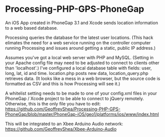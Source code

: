 Processing-PHP-GPS-PhoneGap
===========================
An iOS App created in PhoneGap 3.1 and Xcode sends location information to a web based database. 

Processing queries the database for the latest user locations. (This hack elimates the need for
a web service running on the controller computer running Processing and issues around getting a
static, public IP address.)

Assumes you've got a local web server with PHP and MySQL. (Setting in your Apache config file may
need to be adjusted to connect to clients other than 'localhost'.) I've configured a local
database table with fields: user, long, lat, id and time. location.php posts new data, location_query.php
retrieves data. (It looks like a mess in a web browser, but the source code is formatted as CSV and this
is how Processing will see it.)

A whitelist setting needs to be made to one of your config.xml files in your PhoneGap / Xcode project
to be able to connect to jQuery remotely. Otherwise, this is the only file you have to edit: https://github.com/GeoffreyShea/Processing-PHP-GPS-PhoneGap/blob/master/PhoneGap-iOS/geo1/platforms/ios/www/index.html

This will be integrated to an Xbee Arduino Audio network: https://github.com/GeoffreyShea/Xbee-Arduino-Audio
